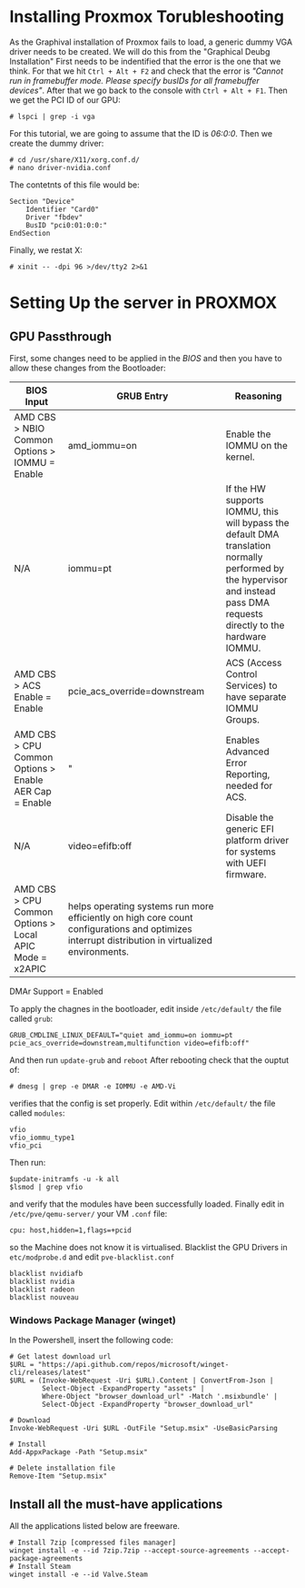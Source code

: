 # Installing Proxmox Torubleshooting
As the Graphival installation of Proxmox fails to load, a generic dummy VGA driver needs to be created. We will do this from the "Graphical Deubg Installation"
First needs to be indentified that the error is the one that we think. For that we hit `Ctrl + Alt + F2` and check that the error is *"Cannot run in framebuffer mode. Please specify busIDs for all framebuffer devices"*. After that we go back to the console with `Ctrl + Alt + F1`.
Then we get the PCI ID of our GPU:
```
# lspci | grep -i vga
```
For this tutorial, we are going to assume that the ID is *06:0:0*.
Then we create the dummy driver:
```
# cd /usr/share/X11/xorg.conf.d/
# nano driver-nvidia.conf
```
The contetnts of this file would be:
```
Section "Device"
    Identifier "Card0"
    Driver "fbdev"
    BusID "pci0:01:0:0:"
EndSection
```
Finally, we restat X:
```
# xinit -- -dpi 96 >/dev/tty2 2>&1
```
# Setting Up the server in PROXMOX
## GPU Passthrough
First, some changes need to be applied in the *BIOS* and then you have to allow these changes from the Bootloader:

| BIOS Input  | GRUB Entry | Reasoning |
| ------------- | ------------- | ------------- |
| AMD CBS > NBIO Common Options > IOMMU = Enable | amd_iommu=on | Enable the IOMMU on the kernel. |
| N/A | iommu=pt | If the HW supports IOMMU, this will bypass the default DMA translation normally performed by the hypervisor and instead pass DMA requests directly to the hardware IOMMU. |
| AMD CBS > ACS Enable = Enable | pcie_acs_override=downstream | ACS (Access Control Services) to have separate IOMMU Groups. |
| AMD CBS > CPU Common Options > Enable AER Cap = Enable | " | Enables Advanced Error Reporting, needed for ACS. |
| N/A | video=efifb:off | Disable the generic EFI platform driver for systems with UEFI firmware. |
| AMD CBS > CPU Common Options > Local APIC Mode = x2APIC | helps operating systems run more efficiently on high core count configurations and optimizes interrupt distribution in virtualized environments. |
DMAr Support = Enabled

To apply the chagnes in the bootloader, edit inside `/etc/default/` the file called `grub`:
```
GRUB_CMDLINE_LINUX_DEFAULT="quiet amd_iommu=on iommu=pt pcie_acs_override=downstream,multifunction video=efifb:off"
```
And then run `update-grub` and `reboot`
After rebooting check that the ouptut of:
```
# dmesg | grep -e DMAR -e IOMMU -e AMD-Vi
```
verifies that the config is set properly.
Edit within `/etc/default/` the file called `modules`:
```
vfio
vfio_iommu_type1
vfio_pci
```
Then run:
```
$update-initramfs -u -k all
$lsmod | grep vfio
```
and verify that the modules have been successfully loaded.
Finally edit in `/etc/pve/qemu-server/` your VM `.conf` file:
```
cpu: host,hidden=1,flags=+pcid
```
so the Machine does not know it is virtualised.
Blacklist the GPU Drivers in `etc/modprobe.d` and edit `pve-blacklist.conf`
```
blacklist nvidiafb
blacklist nvidia
blacklist radeon
blacklist nouveau
```

### Windows Package Manager (winget)
In the Powershell, insert the following code:
```
# Get latest download url
$URL = "https://api.github.com/repos/microsoft/winget-cli/releases/latest"
$URL = (Invoke-WebRequest -Uri $URL).Content | ConvertFrom-Json |
        Select-Object -ExpandProperty "assets" |
        Where-Object "browser_download_url" -Match '.msixbundle' |
        Select-Object -ExpandProperty "browser_download_url"

# Download
Invoke-WebRequest -Uri $URL -OutFile "Setup.msix" -UseBasicParsing

# Install
Add-AppxPackage -Path "Setup.msix"

# Delete installation file
Remove-Item "Setup.msix"
```
## Install all the must-have applications
All the applications listed below are freeware.
```
# Install 7zip [compressed files manager]
winget install -e --id 7zip.7zip --accept-source-agreements --accept-package-agreements
# Install Steam
winget install -e --id Valve.Steam
```
